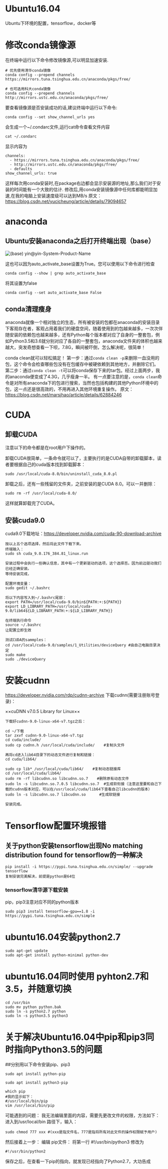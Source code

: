 # Ubuntu16.04
Ubuntu下环境的配置，tensorflow，docker等


# 修改conda镜像源
在终端中运行以下命令修改镜像源,可以明显加速安装.
```
# 优先使用清华conda镜像
conda config --prepend channels https://mirrors.tuna.tsinghua.edu.cn/anaconda/pkgs/free/

# 也可选用科大conda镜像
conda config --prepend channels http://mirrors.ustc.edu.cn/anaconda/pkgs/free/
```
要查看镜像源是否安装成功的话,建议终端中运行以下命令:
```
conda config --set show_channel_urls yes
```
会生成一个~/.condarc文件,运行cat命令查看文件内容
```
cat ~/.condarc
```
显示内容为
```
channels:
  - https://mirrors.tuna.tsinghua.edu.cn/anaconda/pkgs/free/
  - http://mirrors.ustc.edu.cn/anaconda/pkgs/free/
  - defaults
show_channel_urls: true
```
这样每次用conda安装时,在package右边都会显示安装源的地址,那么我们对于安装的时间能有一个大致的估计. 
修改后,用conda安装镜像源中任何库都能明显加速,在我的电脑上安装速度级可以达到MB/s 
原文：https://blog.csdn.net/yucicheung/article/details/79094657 

# anaconda

## Ubuntu安装anaconda之后打开终端出现（base）
![(base) yin@yin-System-Product-Name](https://github.com/xfyin1994/Ubuntu16.04/blob/master/wdP8C.png)

这也可以因为auto_activate_base设置为True。您可以使用以下命令进行检查
```
conda config --show | grep auto_activate_base
```
将其设置为false
```
conda config --set auto_activate_base False
```
## conda清理瘦身

anaconda就像一个相对独立的生态，所有被安装的包都在anaconda的安装目录下客观存在者，客观占用着我们的硬盘空间，随着使用到的包越来越多，一次次伴随安装的依赖包也越来越多，还有Python每个版本都对应了自身的一整套包，例如Python3.5和3.6就分别对应了各自的一整套包，anaconda文件夹的体积也越来越大，突发奇想查看一下呗，7.8G，瞬间被吓倒，怎么解决呢，很简单！

conda clean就可以轻松搞定！
第一步：通过```conda clean -p```来删除一血没用的包，这个命令会检查哪些包没有在包缓存中被硬依赖到其他地方，并删除它们。
第二步：通过```conda clean -t```可以将conda保存下来的tar包。经过上面两步，我的anaconda便变成了4.3G，几乎瘦身一半。
有一点要注意的是，```conda clean```命令是对所有anaconda下的包进行搜索，当然也包括构建的其他Python环境中的包，这一点还是很高效的，不用再进入其他环境重复操作。
原文：https://blog.csdn.net/marsjhao/article/details/62884246 

# CUDA
## 卸载CUDA
注意以下的命令都是在root用户下操作的。

卸载CUDA很简单，一条命令就可以了，主要执行的是CUDA自带的卸载脚本，读者要根据自己的cuda版本找到卸载脚本：
```
sudo /usr/local/cuda-8.0/bin/uninstall_cuda_8.0.pl
```
卸载之后，还有一些残留的文件夹，之前安装的是CUDA 8.0。可以一并删除：
```
sudo rm -rf /usr/local/cuda-8.0/
```
这样就算卸载完了CUDA。

## 安装cuda9.0

cuda9.0下载地址：https://developer.nvidia.com/cuda-90-download-archive
```
按以上五个选项选择，然后将此文件下载下来。
终端输入：
sudo sh cuda_9.0.176_384.81_linux.run

安装过程中会执行一些确认信息，其中有一个更新驱动的选项，这个选择否。因为前边驱动我们已经正确安装。
等待安装完成，

配置环境变量：
sudo gedit ~/.bashrc

将以下内容写入到~/.bashrc尾部：
export PATH=/usr/local/cuda-9.0/bin${PATH:+:${PATH}}
export LD_LIBRARY_PATH=/usr/local/cuda-9.0/lib64${LD_LIBRARY_PATH:+:${LD_LIBRARY_PATH}}
 
在终端执行命令
source ~/.bashrc
让配置立即生效

测试CUDA的sammples：
cd /usr/local/cuda-9.0/samples/1_Utilities/deviceQuery #由自己电脑目录决定
sudo make
sudo ./deviceQuery

```
# 安装cudnn
https://developer.nvidia.com/rdp/cudnn-archive 下载cudnn(需要注册账号登录)：
 
 ××cuDNN v7.0.5 Library for Linux××
```
下载好cudnn-9.0-linux-x64-v7.tgz之后：

cd ~/下载
tar zxvf cudnn-9.0-linux-x64-v7.tgz
cd cuda/include/
sudo cp cudnn.h /usr/local/cuda/include/    #复制头文件

再将cd进入lib64目录下的动态文件进行复制和链接：
cd cuda/lib64/

sudo cp lib* /usr/local/cuda/lib64/    #复制动态链接库
cd /usr/local/cuda/lib64/
sudo rm -rf libcudnn.so libcudnn.so.7    #删除原有动态文件
sudo ln -s libcudnn.so.7.0.5 libcudnn.so.7  #生成软衔接（注意这里要和自己下载的cudnn版本对应，可以在/usr/local/cuda/lib64下查看自己libcudnn的版本）
sudo ln -s libcudnn.so.7 libcudnn.so      #生成软链接

安装完成。

```
# Tensorflow配置环境报错
## 关于python安装tensorflow出现No matching distribution found for tensorflow的一种解决
```
pip install -i https://pypi.tuna.tsinghua.edu.cn/simple/ --upgrade tensorflow
复制安装完美解决，前提是python是64位
```

### tensorflow清华源下载安装
pip，pip3注意对应不同的python版本
```
sudo pip3 install tensorflow-gpu==1.8 -i https://pypi.tuna.tsinghua.edu.cn/simple
```
# ubuntu16.04安装python2.7
```
sudo apt-get update
sudo apt-get install python-minimal python-dev
```
# ubuntu16.04同时使用 pyhton2.7和3.5，并随意切换
```
cd /usr/bin
sudo mv python python.bak
sudo ln -s python2.7 python
sudo ln -s python3.5 python3
```
# 关于解决Ubuntu16.04中pip和pip3同时指向Python3.5的问题
##分别用以下命令安装pip、pip3
```
sudo apt install python-pip

sudo apt install python3-pip
```
```
which pip 
#我的显示如下：
#/usr/local/bin/pip
vim /usr/local/bin/pip
```

可能遇到的问题：
我无法编辑里面的内容，需要先更改文件的权限，方法如下：
进入到/usr/local/bin 路径下，输入：
```
sudo chmod 777 xxx #(xxx是指文件名，777是指将所有对此文件的操作权限赋予用户)
```
然后接着上一步：
编辑 pip文件：
将第一行 #!/usr/bin/python3 修改为
```
#!/usr/bin/python2
```
保存之后，在查看一下pip的指向，就发现已经指向了Python2.7，大功告成
